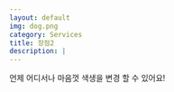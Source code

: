 ```yaml
---
layout: default
img: dog.png
category: Services
title: 장점2
description: |
---
```

  언제 어디서나 마음껏 색생을 변경 할 수 있어요!
